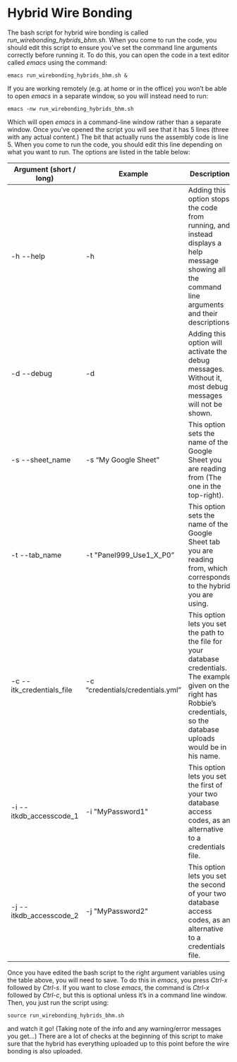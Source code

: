 # Hybrid Wire Bonding
The bash script for hybrid wire bonding is called _run_wirebonding_hybrids_bhm.sh_. When you come to run the code, you should edit this script to ensure you’ve set the command line arguments correctly before running it. To do this, you can open the code in a text editor called _emacs_ using the command:
```
emacs run_wirebonding_hybrids_bhm.sh &
```
If you are working remotely (e.g. at home or in the office) you won’t be able to open _emacs_ in a separate window, so you will instead need to run:
```
emacs -nw run_wirebonding_hybrids_bhm.sh
```
Which will open _emacs_ in a command-line window rather than a separate window.
Once you’ve opened the script you will see that it has 5 lines (three with any actual content.) The bit that actually runs the assembly code is line 5. When you come to run the code, you should edit this line depending on what you want to run. The options are listed in the table below:

| Argument (short / long) | Example | Description | Required? |
| ----------------------- | ------- | ----------- | --------- |
| -h --help | -h | Adding this option stops the code from running, and instead displays a help message showing all the command line arguments and their descriptions. | No |
| -d --debug | -d | Adding this option will activate the debug messages. Without it, most debug messages will not be shown. | No, unless there’s a bug you can’t find. |
| -s --sheet_name | -s “My Google Sheet” | This option sets the name of the Google Sheet you are reading from (The one in the top-right). | Yes |
| -t --tab_name | -t "Panel999_Use1_X_P0” | This option sets the name of the Google Sheet tab you are reading from, which corresponds to the hybrid you are using. | Yes |
| -c --itk_credentials_file | -c “credentials/credentials.yml” | This option lets you set the path to the file for your database credentials. The example given on the right has Robbie’s credentials, so the database uploads would be in his name. | Yes, unless you have set options -i and -j instead. |
| -i --itkdb_accesscode_1 | -i "MyPassword1" | This option lets you set the first of your two database access codes, as an alternative to a credentials file. | Only if you haven’t used the -c option. |
| -j --itkdb_accesscode_2 | -j "MyPassword2" | This option lets you set the second of your two database access codes, as an alternative to a credentials file. | Only if you haven’t used the -c option. |

Once you have edited the bash script to the right argument variables using the table above, you will need to save. To do this in _emacs_, you press _Ctrl-x_ followed by _Ctrl-s_. If you want to close _emacs_, the command is _Ctrl-x_ followed by _Ctrl-c_, but this is optional unless it’s in a command line window.
Then, you just run the script using:
```
source run_wirebonding_hybrids_bhm.sh
```
and watch it go! (Taking note of the info and any warning/error messages you get…)
There are a lot of checks at the beginning of this script to make sure that the hybrid has everything uploaded up to this point before the wire bonding is also uploaded.
